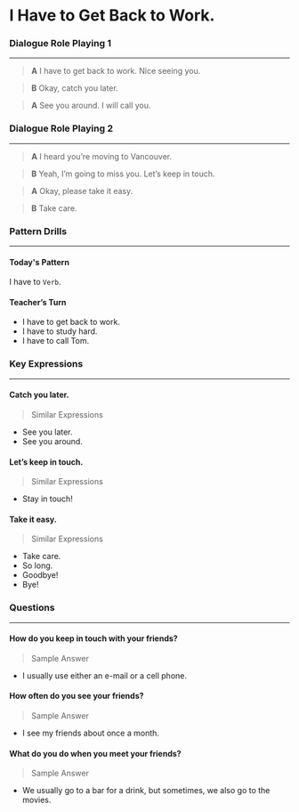 # I Have to Get Back to Work.

### Dialogue Role Playing 1
---
>**A** I have to get back to work. Nice seeing you.

>**B** Okay, catch you later.

>**A** See you around. I will call you.


### Dialogue Role Playing 2
---
>**A** I heard you’re moving to Vancouver.

>**B** Yeah, I’m going to miss you. Let’s keep in touch.

>**A** Okay, please take it easy.

>**B** Take care.



### Pattern Drills
---
#### Today's Pattern

I have to `Verb`.

#### Teacher’s Turn
* I have to get back to work.
* I have to study hard.
* I have to call Tom.


### Key Expressions
---
#### Catch you later.
> Similar Expressions

* See you later.
* See you around.

#### Let’s keep in touch.
> Similar Expressions

* Stay in touch!

#### Take it easy.
> Similar Expressions

* Take care.
* So long.
* Goodbye!
* Bye!

### Questions
---
#### How do you keep in touch with your friends?
> Sample Answer

* I usually use either an e-mail or a cell phone.

#### How often do you see your friends?
> Sample Answer

* I see my friends about once a month.

#### What do you do when you meet your friends?
> Sample Answer

* We usually go to a bar for a drink, but sometimes, we also go to the movies.